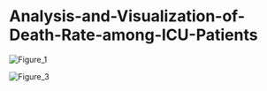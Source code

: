 # Analysis-and-Visualization-of-Death-Rate-among-ICU-Patients

![Figure_1](https://github.com/dnyaneshwar9595/Analysis-and-Visualization-of-Death-Rate-among-ICU-Patients/assets/120622138/7657f00c-72b0-47e4-a7f7-d84b6f7d283f)


![Figure_3](https://github.com/dnyaneshwar9595/Analysis-and-Visualization-of-Death-Rate-among-ICU-Patients/assets/120622138/acb923cf-d356-4807-923a-df8a7a11b18d)



